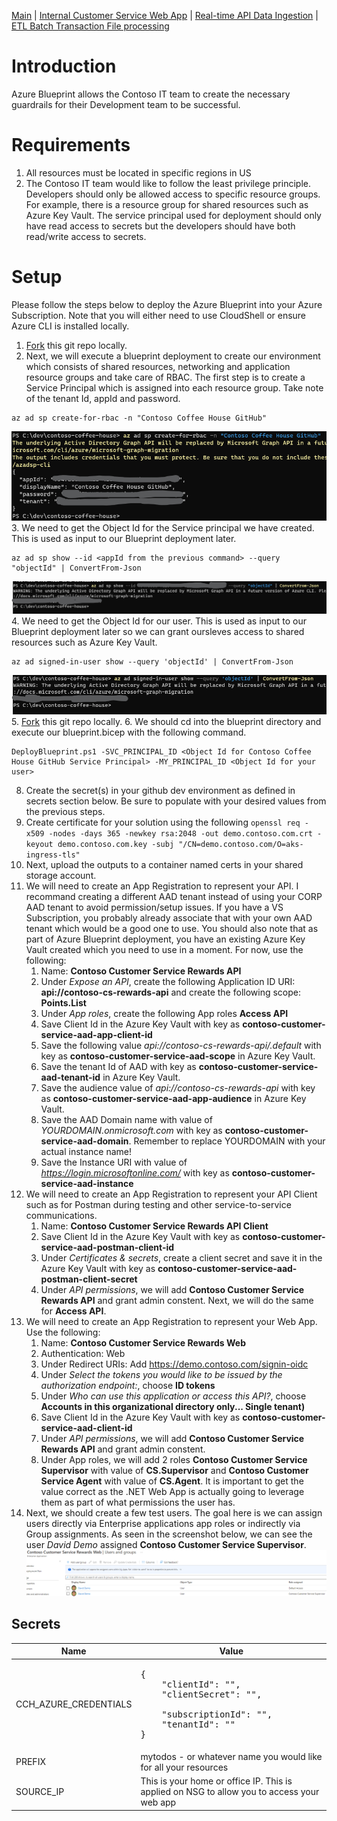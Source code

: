 [Main](README.md) | [Internal Customer Service Web App](APP.md) | [Real-time API Data Ingestion](AKS.md) | [ETL Batch Transaction File processing](DATAFACTORY.md)

# Introduction
Azure Blueprint allows the Contoso IT team to create the necessary guardrails for their Development team to be successful. 

# Requirements
1. All resources must be located in specific regions in US
2. The Contoso IT team would like to follow the least privilege principle. Developers should only be allowed access to specific resource groups. For example, there is a resource group for shared resources such as Azure Key Vault. The service principal used for deployment should only have read access to secrets but the developers should have both read/write access to secrets. 

# Setup
Please follow the steps below to deploy the Azure Blueprint into your Azure Subscription. Note that you will either need to use CloudShell or ensure Azure CLI is installed locally.

1. [Fork](https://docs.github.com/en/get-started/quickstart/fork-a-repo) this git repo locally.
2. Next, we will execute a blueprint deployment to create our environment which consists of shared resources, networking and application resource groups and take care of RBAC. The first step is to create a Service Principal which is assigned into each resource group. Take note of the tenant Id, appId and password.
```
az ad sp create-for-rbac -n "Contoso Coffee House GitHub"
```
![Create Service Principal](/doc/CreateServicePrincipal.png)
3. We need to get the Object Id for the Service principal we have created. This is used as input to our Blueprint deployment later.
```
az ad sp show --id <appId from the previous command> --query "objectId" | ConvertFrom-Json
```
![Get Service Principal Object Id](/doc/GetServicePrincipalObjectId.png)
4. We need to get the Object Id for our user. This is used as input to our Blueprint deployment later so we can grant oursleves access to shared resources such as Azure Key Vault.
```
az ad signed-in-user show --query 'objectId' | ConvertFrom-Json
```
![Get Signed In User Object Id](/doc/GetSignedInUserObjectId.png)
5. [Fork](https://docs.github.com/en/get-started/quickstart/fork-a-repo) this git repo locally.
6. We should cd into the blueprint directory and execute our blueprint.bicep with the following command.
```
DeployBlueprint.ps1 -SVC_PRINCIPAL_ID <Object Id for Contoso Coffee House GitHub Service Principal> -MY_PRINCIPAL_ID <Object Id for your user>
```
8. Create the secret(s) in your github dev environment as defined in secrets section below. Be sure to populate with your desired values from the previous steps. 
9. Create certificate for your solution using the following ``` openssl req -x509 -nodes -days 365 -newkey rsa:2048 -out demo.contoso.com.crt -keyout demo.contoso.com.key -subj "/CN=demo.contoso.com/O=aks-ingress-tls" ```
10. Next, upload the outputs to a container named certs in your shared storage account.
11. We will need to create an App Registration to represent your API. I recommand creating a different AAD tenant instead of using your CORP AAD tenant to avoid permission/setup issues. If you have a VS Subscription, you probably already associate that with your own AAD tenant which would be a good one to use. You should also note that as part of Azure Blueprint deployment, you have an existing Azure Key Vault created which you need to use in a moment. For now, use the following:
    1. Name: **Contoso Customer Service Rewards API**
    2. Under *Expose an API*, create the following Application ID URI: **api://contoso-cs-rewards-api** and create the following scope: **Points.List**
    3. Under *App roles*, create the following App roles **Access API**
    4. Save Client Id in the Azure Key Vault with key as **contoso-customer-service-aad-app-client-id**
    5. Save the following value *api://contoso-cs-rewards-api/.default* with key as **contoso-customer-service-aad-scope** in Azure Key Vault.
    6. Save the tenant Id of AAD with key as **contoso-customer-service-aad-tenant-id** in Azure Key Vault.
    7. Save the audience value of *api://contoso-cs-rewards-api* with key as **contoso-customer-service-aad-app-audience** in Azure Key Vault.
    8. Save the AAD Domain name with value of *YOURDOMAIN.onmicrosoft.com* with key as **contoso-customer-service-aad-domain**. Remember to replace YOURDOMAIN with your actual instance name!
    9. Save the Instance URI with value of *https://login.microsoftonline.com/* with key as **contoso-customer-service-aad-instance**
12. We will need to create an App Registration to represent your API Client such as for Postman during testing and other service-to-service communications. 
    1. Name: **Contoso Customer Service Rewards API Client**
    2. Save Client Id in the Azure Key Vault with key as **contoso-customer-service-aad-postman-client-id**
    3. Under *Certificates & secrets*, create a client secret and save it in the Azure Key Vault with key as **contoso-customer-service-aad-postman-client-secret**
    4. Under *API permissions*, we will add **Contoso Customer Service Rewards API** and grant admin constent. Next, we will do the same for **Access API**.
13. We will need to create an App Registration to represent your Web App. Use the following: 
    1. Name: **Contoso Customer Service Rewards Web**
    2. Authentication: Web
    3. Under Redirect URIs: Add https://demo.contoso.com/signin-oidc
    4. Under *Select the tokens you would like to be issued by the authorization endpoint:*, choose **ID tokens**
    5. Under *Who can use this application or access this API?*, choose **Accounts in this organizational directory only... Single tenant)**
    6. Save Client Id in the Azure Key Vault with key as **contoso-customer-service-aad-client-id**
    7. Under *API permissions*, we will add **Contoso Customer Service Rewards API** and grant admin constent.
    8. Under App roles, we will add 2 roles **Contoso Customer Service Supervisor** with value of **CS.Supervisor** and **Contoso Customer Service Agent** with value of **CS.Agent**. It is important to get the value correct as the .NET Web App is actually going to leverage them as part of what permissions the user has.
14. Next, we should create a few test users. The goal here is we can assign users directly via Enterprise applications app roles or indirectly via Group assignments. As seen in the screenshot below, we can see the user *David Demo* assigned **Contoso Customer Service Supervisor**.
![Architecture](/doc/RoleAssignment.png)

## Secrets
| Name | Value |
| --- | --- |
| CCH_AZURE_CREDENTIALS | <pre>{<br/>&nbsp;&nbsp;&nbsp;&nbsp;"clientId": "",<br/>&nbsp;&nbsp;&nbsp;&nbsp;"clientSecret": "", <br/>&nbsp;&nbsp;&nbsp;&nbsp;"subscriptionId": "",<br/>&nbsp;&nbsp;&nbsp;&nbsp;"tenantId": "" <br/>}</pre> |
| PREFIX | mytodos - or whatever name you would like for all your resources |
| SOURCE_IP | This is your home or office IP. This is applied on NSG to allow you to access your web app |